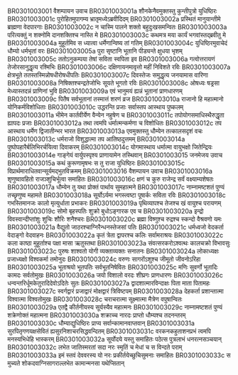 BR0301003001	वैशम्पायन उवाच
BR0301003001a	शौनकेनैवमुक्तस्तु कुन्तीपुत्रो युधिष्ठिरः
BR0301003001c	पुरोहितमुपागम्य भ्रातृमध्येऽब्रवीदिदम्
BR0301003002a	प्रस्थितं मानुयान्तीमे ब्राह्मणा वेदपारगाः
BR0301003002c	न चास्मि पालने शक्तो बहुदुःखसमन्वितः
BR0301003003a	परित्यक्तुं न शक्नोमि दानशक्तिश्च नास्ति मे
BR0301003003c	कथमत्र मया कार्यं भगवांस्तद्ब्रवीतु मे
BR0301003004a	मुहूर्तमिव स ध्यात्वा धर्मेणान्विष्य तां गतिम्
BR0301003004c	युधिष्ठिरमुवाचेदं धौम्यो धर्मभृतां वरः
BR0301003005a	पुरा सृष्टानि भूतानि पीड्यन्ते क्षुधया भृशम्
BR0301003005c	ततोऽनुकम्पया तेषां सविता स्वपिता इव
BR0301003006a	गत्वोत्तरायणं तेजोरसानुद्धृत्य रश्मिभिः
BR0301003006c	दक्षिणायनमावृत्तो महीं निविशते रविः
BR0301003007a	क्षेत्रभूते ततस्तस्मिन्नोषधीरोषधीपतिः
BR0301003007c	दिवस्तेजः समुद्धृत्य जनयामास वारिणा
BR0301003008a	निषिक्तश्चन्द्रतेजोभिः सूयते भूगतो रविः
BR0301003008c	ओषध्यः षड्रसा मेध्यास्तदन्नं प्राणिनां भुवि
BR0301003009a	एवं भानुमयं ह्यन्नं भूतानां प्राणधारणम्
BR0301003009c	पितैष सर्वभूतानां तस्मात्तं शरणं व्रज
BR0301003010a	राजानो हि महात्मानो योनिकर्मविशोधिताः
BR0301003010c	उद्धरन्ति प्रजाः सर्वास्तप आस्थाय पुष्कलम्
BR0301003011a	भीमेन कार्तवीर्येण वैन्येन नहुषेण च
BR0301003011c	तपोयोगसमाधिस्थैरुद्धृता ह्यापदः प्रजाः
BR0301003012a	तथा त्वमपि धर्मात्मन्कर्मणा च विशोधितः
BR0301003012c	तप आस्थाय धर्मेण द्विजातीन्भर भारत
BR0301003013a	एवमुक्तस्तु धौम्येन तत्कालसदृशं वचः
BR0301003013c	धर्मराजो विशुद्धात्मा तप आतिष्ठदुत्तमम्
BR0301003014a	पुष्पोपहारैर्बलिभिरर्चयित्वा दिवाकरम्
BR0301003014c	योगमास्थाय धर्मात्मा वायुभक्षो जितेन्द्रियः
BR0301003014e	गाङ्गेयं वार्युपस्पृश्य प्राणायामेन तस्थिवान्
BR0301003015	जनमेजय उवाच
BR0301003015a	कथं कुरूणामृषभः स तु राजा युधिष्ठिरः
BR0301003015c	विप्रार्थमाराधितवान्सूर्यमद्भुतविक्रमम्
BR0301003016	वैशम्पायन उवाच
BR0301003016a	शृणुष्वावहितो राजञ्शुचिर्भूत्वा समाहितः
BR0301003016c	क्षणं च कुरु राजेन्द्र सर्वं वक्ष्याम्यशेषतः
BR0301003017a	धौम्येन तु यथा प्रोक्तं पार्थाय सुमहात्मने
BR0301003017c	नाम्नामष्टशतं पुण्यं तच्छृणुष्व महामते
BR0301003018a	सूर्योऽर्यमा भगस्त्वष्टा पूषार्कः सविता रविः
BR0301003018c	गभस्तिमानजः कालो मृत्युर्धाता प्रभाकरः
BR0301003019a	पृथिव्यापश्च तेजश्च खं वायुश्च परायणम्
BR0301003019c	सोमो बृहस्पतिः शुक्रो बुधोऽङ्गारक एव च
BR0301003020a	इन्द्रो विवस्वान्दीप्तांशुः शुचिः शौरिः शनैश्चरः
BR0301003020c	ब्रह्मा विष्णुश्च रुद्रश्च स्कन्दो वैश्रवणो यमः
BR0301003021a	वैद्युतो जाठरश्चाग्निरैन्धनस्तेजसां पतिः
BR0301003021c	धर्मध्वजो वेदकर्ता वेदाङ्गो वेदवाहनः
BR0301003022a	कृतं त्रेता द्वापरश्च कलिः सर्वामराश्रयः
BR0301003022c	कला काष्ठा मुहूर्ताश्च पक्षा मासा ऋतुस्तथा
BR0301003023a	संवत्सरकरोऽश्वत्थः कालचक्रो विभावसुः
BR0301003023c	पुरुषः शाश्वतो योगी व्यक्ताव्यक्तः सनातनः
BR0301003024a	लोकाध्यक्षः प्रजाध्यक्षो विश्वकर्मा तमोनुदः
BR0301003024c	वरुणः सागरोंऽशुश्च जीमूतो जीवनोऽरिहा
BR0301003025a	भूताश्रयो भूतपतिः सर्वभूतनिषेवितः
BR0301003025c	मणिः सुवर्णो भूतादिः कामदः सर्वतोमुखः
BR0301003026a	जयो विशालो वरदः शीघ्रगः प्राणधारणः
BR0301003026c	धन्वन्तरिर्धूमकेतुरादिदेवोऽदितेः सुतः
BR0301003027a	द्वादशात्मारविन्दाक्षः पिता माता पितामहः
BR0301003027c	स्वर्गद्वारं प्रजाद्वारं मोक्षद्वारं त्रिविष्टपम्
BR0301003028a	देहकर्ता प्रशान्तात्मा विश्वात्मा विश्वतोमुखः
BR0301003028c	चराचरात्मा सूक्ष्मात्मा मैत्रेण वपुषान्वितः
BR0301003029a	एतद्वै कीर्तनीयस्य सूर्यस्यैव महात्मनः
BR0301003029c	नाम्नामष्टशतं पुण्यं शक्रेणोक्तं महात्मना
BR0301003030a	शक्राच्च नारदः प्राप्तो धौम्यश्च तदनन्तरम्
BR0301003030c	धौम्याद्युधिष्ठिरः प्राप्य सर्वान्कामानवाप्तवान्
BR0301003031a	सुरपितृगणयक्षसेवितं ह्यसुरनिशाचरसिद्धवन्दितम्
BR0301003031c	वरकनकहुताशनप्रभं त्वमपि मनस्यभिधेहि भास्करम्
BR0301003032a	सूर्योदये यस्तु समाहितः पठेत्स पुत्रलाभं धनरत्नसञ्चयान्
BR0301003032c	लभेत जातिस्मरतां सदा नरः स्मृतिं च मेधां च स विन्दते पराम्
BR0301003033a	इमं स्तवं देववरस्य यो नरः प्रकीर्तयेच्छुचिसुमनाः समाहितः
BR0301003033c	स मुच्यते शोकदवाग्निसागराल्लभेत कामान्मनसा यथेप्सितान्
